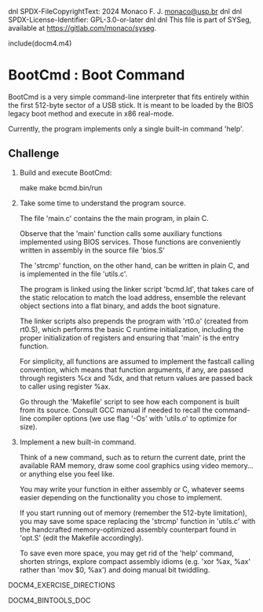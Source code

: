 dnl    SPDX-FileCopyrightText: 2024 Monaco F. J. <monaco@usp.br>
dnl
dnl    SPDX-License-Identifier: GPL-3.0-or-later
dnl
dnl    This file is part of SYSeg, available at https://gitlab.com/monaco/syseg.

include(docm4.m4)

 BootCmd : Boot Command
 ==============================

 BootCmd is a very simple command-line interpreter that fits entirely
 within the first 512-byte sector of a USB stick. It is meant to be loaded by
 the BIOS legacy boot method and execute in x86 real-mode.

 Currently, the program implements only a single built-in command 'help'.

 Challenge
 ------------------------------

1) Build and execute BootCmd:

   make
   make bcmd.bin/run

2) Take some time to understand the program source.

   The file 'main.c' contains the the main program, in plain C.

   Observe that the 'main' function calls some auxiliary functions implemented
   using BIOS services. Those functions are conveniently written in assembly in
   the source file 'bios.S'

   The 'strcmp' function, on the other hand, can be written in plain C, and is
   implemented in the file 'utils.c'.

   The program is linked using the linker script 'bcmd.ld', that takes care of
   the static relocation to match the load address, ensemble the relevant
   object sections into a flat binary, and adds the boot signature.

   The linker scripts also prepends the program with 'rt0.o' (created from
   rt0.S), which performs the basic C runtime initialization, including the
   proper  initialization of registers and ensuring that 'main' is the entry
   function.

   For simplicity, all functions are assumed to implement the fastcall calling
   convention, which means that function arguments, if any, are passed through
   registers %cx and %dx, and that return values are passed back to caller
   using register %ax.

   Go through the 'Makefile' script to see how each component is built from its
   source. Consult GCC manual if needed to recall the command-line compiler
   options (we use flag '-Os' with 'utils.o' to optimize for size).


3) Implement a new built-in command.

   Think of a new command, such as to return the current date, print the
   available RAM memory, draw some cool graphics using video memory...
   or anything else you feel like.

   You may write your function in either assembly or C, whatever seems easier
   depending on the functionality you chose to implement.

   If you start running out of memory (remember the 512-byte limitation), you
   may save some space replacing the 'strcmp' function in 'utils.c' with the
   handcrafted memory-optimized assembly counterpart found in 'opt.S' (edit
   the Makefile accordingly).

   To save even more space, you may get rid of the 'help' command, shorten
   strings, explore compact assembly idioms (e.g. 'xor %ax, %ax' rather than
   'mov $0, %ax') and doing manual bit twiddling.


 DOCM4_EXERCISE_DIRECTIONS

 DOCM4_BINTOOLS_DOC

